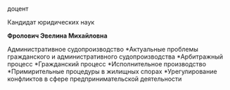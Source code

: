 доцент

Кандидат юридических наук

**Фролович Эвелина Михайловна**

Административное судопроизводство
	*Актуальные проблемы гражданского и административного судопроизводства
	*Арбитражный процесс
	*Гражданский процесс
	*Исполнительное производство
	*Примирительные процедуры в жилищных спорах
	*Урегулирование конфликтов в сфере предпринимательской деятельности